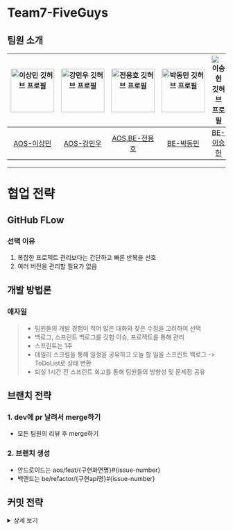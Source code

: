 # Team7-FiveGuys
## 팀원 소개

| <img src="https://avatars.githubusercontent.com/u/116520932?v=4" width="100px" alt="이상민 깃허브 프로필"> | <img src="https://avatars.githubusercontent.com/u/102009925?v=4" width="100px" alt="강민우 깃허브 프로필"> | <img src="https://avatars.githubusercontent.com/u/104425318?v=4" width="100px" alt="전용호 깃허브 프로필"> | <img src="https://avatars.githubusercontent.com/u/62013201?v=4" width="100px" alt="박동민 깃허브 프로필"> | <img src="https://avatars.githubusercontent.com/u/104637774?v=4" alt="이승헌 깃허브 프로필"> |
|:---:|:---:|:---:|:---:|:---:|
| [AOS-이상민](https://github.com/StrangeMin) | [AOS-강민우](https://github.com/MgNuu) | [AOS,BE-전용호](https://github.com/yo0919) | [BE-박동민](https://github.com/eyeben) | [BE-이승헌](링크5) |

--- 

# 협업 전략
## GitHub FLow
### 선택 이유
1. 복잡한 프로젝트 관리보다는 간단하고 빠른 반복을 선호
2. 여러 버전을 관리할 필요가 없음

## 개발 방법론
### 애자일
> - 팀원들의 개발 경험이 적어 많은 대화와 잦은 수정을 고려하여 선택
> - 백로그, 스프린트 백로그를 깃헙 이슈, 프로젝트를  통해 관리
> - 스프린트는 1주
> - 데일리 스크럼을 통해 일정을 공유하고 오늘 할 일을 스프린트 백로그 -> ToDoList로 상태 변환
> - 퇴실 1시간 전 스프린트 회고를 통해 팀원들의 방향성 및 문제점 공유

## 브랜치 전략
### 1. dev에 pr 날려서 merge하기
- 모든 팀원의 리뷰 후 merge하기

### 2. 브랜치 생성
- 안드로이드는 aos/feat/{구현화면명}#{issue-number}
- 백엔드는 be/refactor/{구현api명}#{issue-number}


## 커밋 전략
<details>
<summary>상세 보기</summary>
<div markdown="1">

### 1. 커밋 유형(Type) 지정

- 커밋 유형은 영어 대문자로 작성하기
    
    | 커밋 유형 | 의미 |
    | --- | --- |
    | Feat | 새로운 기능 추가 |
    | Fix | 버그 수정 |
    | Docs | 문서 수정 |
    | Style | 코드 formatting, 세미콜론 누락, 코드 자체의 변경이 없는 경우 |
    | Refactor | 코드 리팩토링 |
    | Test | 테스트 코드, 리팩토링 테스트 코드 추가 |
    | Chore | 패키지 매니저 수정, 그 외 기타 수정 ex) .gitignore, import문 제거 |
    | Design | CSS 등 사용자 UI 디자인 변경 |
    | Comment | 필요한 주석 추가 및 변경 |
    | Rename | 파일 또는 폴더 명을 수정하거나 옮기는 작업만인 경우 |
    | Remove | 파일을 삭제하는 작업만 수행한 경우 |
    | !BREAKING CHANGE | 커다란 API 변경의 경우 |
    | !HOTFIX | 급하게 치명적인 버그를 고쳐야 하는 경우 |

### 2. 제목과 본문을 빈행으로 분리

- 커밋 유형 이후 제목과 본문은 한글로 작성하여 내용이 잘 전달될 수 있도록 할 것
- 본문에는 변경한 내용과 이유 설명 (어떻게보다는 무엇 & 왜(근거)를 설명)

### 3. 제목 첫 글자는 대문자로, 끝에는 `.` 금지

### 4. 제목은 영문 기준 50자 이내로 할 것

### 5. 자신의 코드가 직관적으로 바로 파악할 수 있다고 생각하지 말자

### 6. 여러가지 항목이 있다면 글머리 기호를 통해 가독성 높이기

```
- 변경 내용 1
- 변경 내용 2
- 변경 내용 3
```

</div>
</details>

